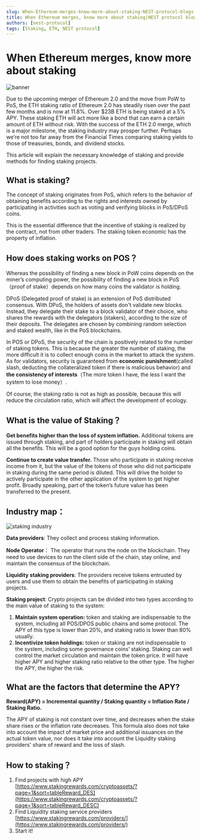 ```yaml
---
slug: When-Ethereum-merges-know-more-about-staking-NEST-protocol-blogs
title: When Ethereum merges, know more about staking|NEST protocol blogs
authors: [nest-protocol]
tags: [Staking, ETH, NEST protocol]
---
```


# When Ethereum merges, know more about staking

![banner](https://bafybeihsnvue7ky6qyt3rqss4vk6kzy6p3hg56u45cjtf7t53obb43fwh4.ipfs.w3s.link/banner_20220916151202.jpg)

Due to the upcoming merger of Ethereum 2.0 and the move from PoW to PoS, the ETH staking ratio of Ethereum 2.0 has steadily risen over the past few months and is now at 11.8%. Over $23B ETH is being staked at a 5% APY. These staking ETH will act more like a bond that can earn a certain amount of ETH without risk. With the success of the ETH 2.0 merge, which is a major milestone, the staking industry may prosper further. Perhaps we’re not too far away from the Financial Times comparing staking yields to those of treasuries, bonds, and dividend stocks.

This article will explain the necessary knowledge of staking and provide methods for finding staking projects.

## What is staking?
The concept of staking originates from PoS, which refers to the behavior of obtaining benefits according to the rights and interests owned by participating in activities such as voting and verifying blocks in PoS/DPoS coins.

This is the essential difference that the incentive of staking is realized by the contract, not from other traders. The staking token economic has the property of inflation.

## How does staking works on POS？
Whereas the possibility of finding a new block in PoW coins depends on the miner’s computing power, the possibility of finding a new block in PoS（proof of stake）depends on how many coins the validator is holding.

DPoS (Delegated proof of stake) is an extension of PoS distributed consensus. With DPoS, the holders of assets don't validate new blocks. Instead, they delegate their stake to a block validator of their choice, who shares the rewards with the delegators (stakers), according to the size of their deposits. The delegates are chosen by combining random selection and staked wealth, like in the PoS blockchains.

In POS or DPoS, the security of the chain is positively related to the number of staking tokens. This is because the greater the number of staking, the more difficult it is to collect enough coins in the market to attack the system. As for validators, security is guaranteed from **economic punishment**(called slash, deducting the collateralized token if there is malicious behavior) and **the consistency of interests**（The more token I have, the less I want the system to lose money）.

Of course, the staking ratio is not as high as possible, because this will reduce the circulation ratio, which will affect the development of ecology.

## What is the value of Staking？

**Get benefits higher than the loss of system inflation.** 
Additional tokens are issued through staking, and part of holders participate in staking will obtain all the benefits. This will be a good option for the guys holding coins.

**Continue to create value transfer.** 
Those who participate in staking receive income from it, but the value of the tokens of those who did not participate in staking during the same period is diluted. This will drive the holder to actively participate in the other application of the system to get higher profit. Broadly speaking, part of the token’s future value has been transferred to the present.

## Industry map：

![staking industry](https://bafybeicajmwoh7wyptfgcgogioavntzjy4me55uuweja46ujglv6isxl44.ipfs.w3s.link/staking%20industry.jpg)
 
**Data providers**:
They collect and process staking information.

**Node Operator**：
The operator that runs the node on the blockchain. They need to use devices to run the client side of the chain, stay online, and maintain the consensus of the blockchain.

**Liquidity staking providers**:
The providers receive tokens entrusted by users and use them to obtain the benefits of participating in staking projects.

**Staking project**:
Crypto projects can be divided into two types according to the main value of staking to the system: 

1. **Maintain system operation:** token and staking are indispensable to the system, including all POS/DPOS public chains and some protocol. The APY of this type is lower than 20%, and staking ratio is lower than 80% usually.
2. **Incentivize token holdings:** token or staking are not indispensable to the system, including some governance coins’ staking. Staking can well control the market circulation and maintain the token price. It will have higher APY and higher staking ratio relative to the other type. The higher the APY, the higher the risk.

## What are the factors that determine the APY?

**Reward(APY) = Incremental quantity / Staking quantity = Inflation Rate / Staking Ratio.**

The APY of staking is not constant over time, and decreases when the stake share rises or the inflation rate decreases. This formula also does not take into account the impact of market price and additional issuances on the actual token value, nor does it take into account the Liquidity staking providers' share of reward and the loss of slash.

## How to staking？

1. Find projects with high APY [https://www.stakingrewards.com/cryptoassets/?page=1&sort=tableReward_DES](https://www.stakingrewards.com/cryptoassets/?page=1&sort=tableReward_DESC)
3. Find Liquidity staking service providers [https://www.stakingrewards.com/providers/](https://www.stakingrewards.com/providers/)
4. Start it!
